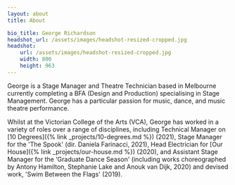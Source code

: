 ```yaml
---
layout: about
title: About

bio_title: George Richardson
headshot_url: /assets/images/headshot-resized-cropped.jpg
headshot:
    url: /assets/images/headshot-resized-cropped.jpg
    width: 800
    height: 963
---
```


George is a Stage Manager and Theatre Technician based in Melbourne currently completing a BFA (Design and Production) specialising in Stage Management. George has a particular passion for music, dance, and music theatre performance.  

Whilst at the Victorian College of the Arts (VCA), George has worked in a variety of roles over a range of disciplines, including Technical Manager on [10 Degrees]({% link _projects/10-degrees.md %}) (2021), Stage Manager for the 'The Spook' (dir. Daniela Farinacci, 2021), Head Electrician for [Our House]({% link _projects/our-house.md %}) (2020), and Assistant Stage Manager for the ‘Graduate Dance Season' (including works choreographed by Antony Hamilton, Stephanie Lake and Anouk van Dijk, 2020) and devised work, 'Swim Between the Flags' (2019).
